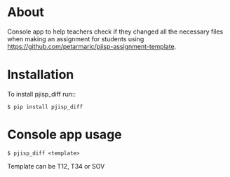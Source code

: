 About
=====

Console app to help teachers check if they changed all the necessary files when making an assignment for students using https://github.com/petarmaric/pjisp-assignment-template.

Installation
============

To install pjisp_diff run::

    $ pip install pjisp_diff

Console app usage
=================

    $ pjisp_diff <template>
Template can be T12, T34 or SOV
